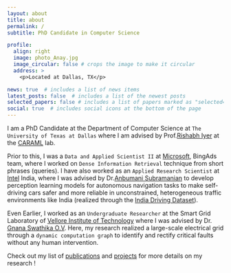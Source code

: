 ```yaml
---
layout: about
title: about
permalink: /
subtitle: PhD Candidate in Computer Science

profile:
  align: right
  image: photo_Anay.jpg
  image_circular: false # crops the image to make it circular
  address: >
    <p>Located at Dallas, TX</p>

news: true  # includes a list of news items
latest_posts: false  # includes a list of the newest posts
selected_papers: false # includes a list of papers marked as "selected={true}"
social: true  # includes social icons at the bottom of the page
---
```


I am a PhD Candidate at the Department of Computer Science at `The University of Texas at Dallas` where I am advised by Prof.[Rishabh Iyer](https://sites.google.com/view/rishabhiyer/) at the [CARAML](https://www.caraml-lab.com/) lab. 

Prior to this, I was a `Data and Applied Scientist II` at [Microsoft](https://ads.microsoft.com/?n1pq=caf805e1-b711-4e9d-88e2-c21071f19b24&fdmkt=en-us&fdiso=us&fdtz=-6), BingAds team, where I worked on `Dense Information Retrieval` technique from short phrases (queries). I have also worked as an `Applied Research Scientist` at [Intel](https://www.intel.in/content/www/in/en/homepage.html) India, where I was advised by Dr.[Anbumani Subramanian](https://sites.google.com/view/anbumani/) to develop perception learning models for autonomous navigation tasks to make self-driving cars safer and more reliable in unconstrained, heterogeneous traffic environments like India (realized through the [India Driving Dataset](https://idd.insaan.iiit.ac.in/)).

Even Earlier, I worked as an `Undergraduate Researcher` at the Smart Grid Laboratory of [Vellore Institute of Technology](https://chennai.vit.ac.in/) where I was advised by Dr. [Gnana Swathika O.V](https://www.linkedin.com/in/gnana-swathika-ov-5923b468?lipi=urn%3Ali%3Apage%3Ad_flagship3_profile_view_base_contact_details%3BjsTx1XUiROmkJpJfQncztw%3D%3D). Here, my research realized a large-scale electrical grid through a `dynamic computation graph` to identify and rectify critical faults without any human intervention.

Check out my list of [publications](/publications/) and [projects](/projects/) for more details on my research !
